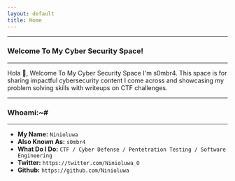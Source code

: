 ```yaml
---
layout: default
title: Home
---
```


* * *
### Welcome To My Cyber Security Space!
* * *

Hola 👋, Welcome To My Cyber Security Space I'm s0mbr4. This space is for sharing impactful cybersecurity content I come across and showcasing my problem solving skills with writeups on CTF challenges.

* * *
### Whoami:~#
* * *

- **My Name:**    `Ninioluwa`
- **Also Known As:** `s0mbr4`
- **What Do I Do:**  `CTF / Cyber Defense / Pentetration Testing / Software Engineering`
- **Twitter:** `https://twitter.com/Ninioluwa_O`
- **Github:** `https://github.com/Ninioluwa`